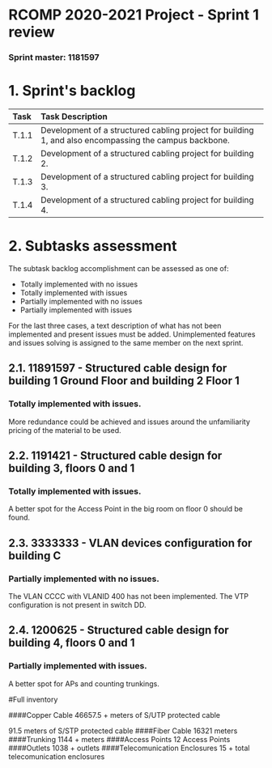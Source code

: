 RCOMP 2020-2021 Project - Sprint 1 review
=========================================
### Sprint master: 1181597 ###

# 1. Sprint's backlog #
| Task | Task Description
|:-----  |:---------------------------  |
|T.1.1 | Development of a structured cabling project for building 1, and also encompassing the campus backbone. |
|T.1.2 | Development of a structured cabling project for building 2. |
|T.1.3 | Development of a structured cabling project for building 3. |
|T.1.4 | Development of a structured cabling project for building 4. |

# 2. Subtasks assessment #

The subtask backlog accomplishment can be assessed as one of:

  * Totally implemented with no issues
  * Totally implemented with issues
  * Partially implemented with no issues
  * Partially implemented with issues

For the last three cases, a text description of what has not been implemented and present issues must be added.
Unimplemented features and issues solving is assigned to the same member on the next sprint.


## 2.1. 11891597 - Structured cable design for building 1 Ground Floor and building 2 Floor 1 #
### Totally implemented with issues. ###
More redundance could be achieved and issues around the unfamiliarity pricing of the material to be used.
## 2.2. 1191421 - Structured cable design for building 3, floors 0 and 1 #
### Totally implemented with issues. ###
A better spot for the Access Point in the big room on floor 0 should be found. 
## 2.3. 3333333 - VLAN devices configuration for building C #
### Partially implemented with no issues. ###
The VLAN CCCC with VLANID 400 has not been implemented.
The VTP configuration is not present in switch DD.
## 2.4. 1200625 - Structured cable design for building 4, floors 0 and 1 #
### Partially implemented with issues. ###
A better spot for APs and counting trunkings.

#Full inventory

####Copper Cable 
46657.5 +  meters of S/UTP protected cable
>
91.5 meters of S/STP protected cable 
####Fiber Cable
16321 meters
####Trunking
1144 +  meters
####Access Points
12 Access Points
####Outlets
1038 +  outlets
####Telecomunication Enclosures
15 +  total telecomunication enclosures

